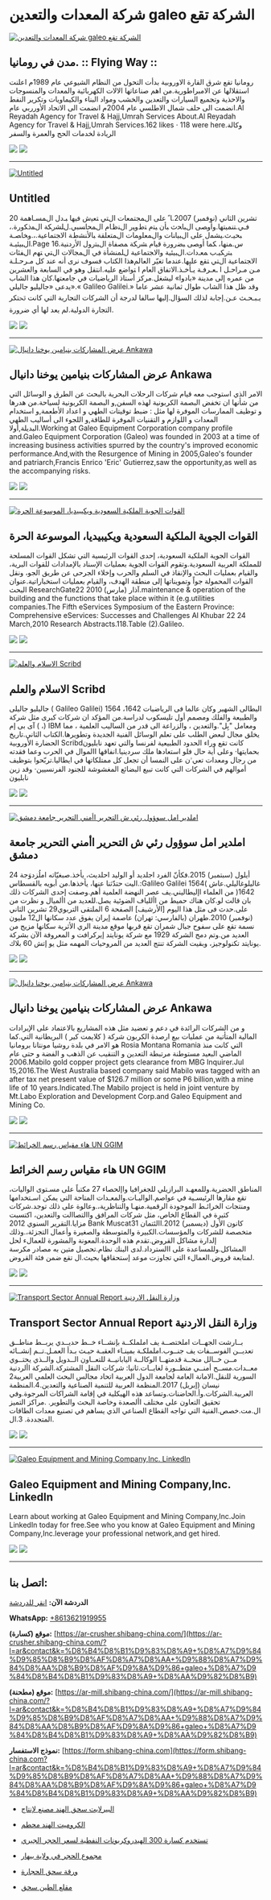 # شركة المعدات والتعدين galeo الشركة تقع

<a href="https://swt.shibang-china.com/?l=ar&img&k=%D8%B4%D8%B1%D9%83%D8%A9+%D8%A7%D9%84%D9%85%D8%B9%D8%AF%D8%A7%D8%AA+%D9%88%D8%A7%D9%84%D8%AA%D8%B9%D8%AF%D9%8A%D9%86+galeo+%D8%A7%D9%84%D8%B4%D8%B1%D9%83%D8%A9+%D8%AA%D9%82%D8%B9" target="_blank">![شركة المعدات والتعدين galeo الشركة تقع](http://static.shibang-china.com/all-800x300/1321.jpg)</a>

## مدن في رومانيا. :: Flying Way ::
رومانيا تقع شرق القارة الاوروبية بدأت التحول من النظام الشيوعي عام 1989م اعلنت استقلالها عن الامبراطورية.من اهم صناعاتها الالات الكهربائية والمعدات والمنسوجات والاحذية وتجميع السيارات والتعدين والخشب ومواد البناء والكيماويات وتكرير النفط انضمت الى حلف شمال الاطلسي عام 2004م انضمت الى الاتحاد الأورربي عام.Al Reyadah Agency for Travel &amp; Hajj,Umrah Services About.Al Reyadah Agency for Travel &amp; Hajj,Umrah Services.162 likes · 118 were here.وكالة الريادة لخدمات الحج والعمرة والسفر‎


<a href="https://whatsapp.shibangsoft.com/WhatsApp.php" target="_blank" title="WhatsApp">![](http://static.shibang-china.com/icon/whatsapp.png)</a> <a href="https://swt.shibang-china.com/?l=ar&icon&k=%D8%B4%D8%B1%D9%83%D8%A9+%D8%A7%D9%84%D9%85%D8%B9%D8%AF%D8%A7%D8%AA+%D9%88%D8%A7%D9%84%D8%AA%D8%B9%D8%AF%D9%8A%D9%86+galeo+%D8%A7%D9%84%D8%B4%D8%B1%D9%83%D8%A9+%D8%AA%D9%82%D8%B9" target="_blank">![](http://static.shibang-china.com/icon/chat-ar.png)</a>

---

<a href="https://swt.shibang-china.com/?l=ar&img&k=%D8%B4%D8%B1%D9%83%D8%A9+%D8%A7%D9%84%D9%85%D8%B9%D8%AF%D8%A7%D8%AA+%D9%88%D8%A7%D9%84%D8%AA%D8%B9%D8%AF%D9%8A%D9%86+galeo+%D8%A7%D9%84%D8%B4%D8%B1%D9%83%D8%A9+%D8%AA%D9%82%D8%B9" target="_blank">![Untitled](http://static.shibang-china.com/all-800x300/1383.jpg)</a>

## Untitled
20 تشرين الثاني (نوفمبر) 2007.ﺎﹰ ﻋﻠﻰ ﺍﻝﻤﺠﺘﻤﻌﺎﺕ ﺍﻝﺘﻲ ﺘﻌﻴﺵ ﻓﻴﻬﺎ ﺒـﺩل ﺍﻝﻤﺴـﺎﻫﻤﺔ ﻓـﻲ.ﺘﻨﻤﻴﺘﻬﺎ.ﻭﺃﻭﺼﻰ ﺍﻝﺒﺎﺤﺙ ﺒﺄﻥ ﻴﺘﻡ ﺘﻁﻭﻴﺭ ﺍﻝﻨﻅﺎﻡ ﺍﻝﻤﺤﺎﺴﺒﻲ.ﻝﻠﺸﺭﻜﺔ ﺍﻝﻤﺫﻜﻭﺭﺓ.، ﺒﺤﻴـﺙ.ﻴﺸﻤل ﻋﻠﻰ ﺍﻝﺒﻴﺎﻨﺎﺕ ﻭﺍﻝﻤﻌﻠﻭﻤﺎﺕ ﺍﻝﻤﺘﻌﻠﻘﺔ ﺒﺎﻷﻨﺸﻁﺔ ﺍﻻﺠﺘﻤﺎﻋﻴﺔ.،.ﻭﺨﺎﺼـﺔ ﺍﻝﺒﻴﺌﻴـﺔ.Page 16.س.ﻤﻨﻬﺎ، ﻜﻤﺎ ﺃﻭﺼﻰ ﺒﻀﺭﻭﺭﺓ ﻗﻴﺎﻡ ﺸﺭﻜﺔ ﻤﺼﻔﺎﺓ ﺍﻝﺒﺘﺭﻭل ﺍﻷﺭﺩﻨﻴﺔ ﺒﺘﺭﻜﻴـﺏ ﻤﻌـﺩﺍﺕ.ﺍﻝﺒﻴﺌﻴﺔ ﻭﺍﻻﺠﺘﻤﺎﻋﻴﺔ ﻝﻠﻤﻨﺸﺄﺓ ﻓﻲ ﺍﻝﻤﺠﺎﻻﺕ ﺍﻝﺘﻲ ﺘﻬﻡ ﺍﻝﻔﺌﺎﺕ ﺍﻻﺠﺘﻤﺎﻋﻴﺔ ﺍﻝﺘﻲ ﺘﻘﻊ ﻋﻠﻴﻬﺎ.عندما تغيّر العالمﻫﺬا اﻟﻜﺘﺎب ﻓﺴﻮف ﻧﺮى أﻧﻪ ﻋﻨﺪ ﻛﻞ ﻣـﺮﺣـﻠـﺔ ﻣـﻦ ﻣـﺮاﺣـﻞ ا ـﻌـﺮﻓـﺔ ﻳـﺄﺧـﺬ.اﻻﺗﻔﺎق اﻟﻌﺎم ا ﺘﻮاﺿﻊ ﻋﻠﻴﻪ.اﻧﺘﻘﻞ وﻫﻮ ﻓﻲ اﻟﺴﺎﺑﻌﺔ واﻟﻌﺸﺮﻳﻦ ﻣﻦ ﻋﻤﺮه إﻟﻰ ﻣﺪﻳﻨﺔ «ﺑﺎدوا» ﻟﻴﺸﻐﻞ.ﻣﺮﻛﺰ أﺳﺘﺎذ اﻟﺮﻳﺎﺿﻴﺎت ﻓﻲ ﺟﺎﻣﻌﺘﻬﺎ.ﻛﺎن ﻫﺬا اﻟﺸﺎب ﻳﺪﻋﻰ «ﺟﺎﻟﻴﻠﻴﻮ ﺟﺎﻟﻴﻠﻲ».« Galileo Galilei.» وﻗﺪ ﻇﻞ ﻫﺬا اﻟﺸﺎب ﻃﻮال ﺛﻤﺎﻧﻴﺔ ﻋﺸﺮ ﻋﺎﻣﺎ ﻳـﺒـﺤـﺚ ﻋـﻦ.إﺟﺎﺑﺔ ﻟﺬﻟﻚ اﻟﺴﺆال.إﻟﻴﻬﺎ ﺳﺎﻟﻔﺎ ﻟﺪرﺟﺔ أن اﻟﺸﺮﻛﺎت اﻟﺘﺠﺎرﻳﺔ اﻟﺘﻲ ﻛﺎﻧﺖ ﲢﺘﻜﺮ اﻟﺘﺠﺎرة اﻟﺪوﻟﻴﺔ.ﻟﻢ ﻳﻌﺪ ﻟﻬﺎ أي ﺿﺮورة.


<a href="https://whatsapp.shibangsoft.com/WhatsApp.php" target="_blank" title="WhatsApp">![](http://static.shibang-china.com/icon/whatsapp.png)</a> <a href="https://swt.shibang-china.com/?l=ar&icon&k=%D8%B4%D8%B1%D9%83%D8%A9+%D8%A7%D9%84%D9%85%D8%B9%D8%AF%D8%A7%D8%AA+%D9%88%D8%A7%D9%84%D8%AA%D8%B9%D8%AF%D9%8A%D9%86+galeo+%D8%A7%D9%84%D8%B4%D8%B1%D9%83%D8%A9+%D8%AA%D9%82%D8%B9" target="_blank">![](http://static.shibang-china.com/icon/chat-ar.png)</a>

---

<a href="https://swt.shibang-china.com/?l=ar&img&k=%D8%B4%D8%B1%D9%83%D8%A9+%D8%A7%D9%84%D9%85%D8%B9%D8%AF%D8%A7%D8%AA+%D9%88%D8%A7%D9%84%D8%AA%D8%B9%D8%AF%D9%8A%D9%86+galeo+%D8%A7%D9%84%D8%B4%D8%B1%D9%83%D8%A9+%D8%AA%D9%82%D8%B9" target="_blank">![عرض المشاركات بنيامين يوخنا دانيال Ankawa](http://static.shibang-china.com/all-800x300/966.jpg)</a>

## عرض المشاركات بنيامين يوخنا دانيال Ankawa
الامر الذي استوجب معه قيام شركات الرحلات البحرية بالبحث عن الطرق و الوسائل التي من شأنها ان تخفض البصمة الكربونية لهذه السفن,و البصمة الكربونية لسياحة.من هدرها و توظيف الممارسات الموفرة لها مثل : ضبط توقيتات الطهي و اعداد الأطعمة,و استخدام المعدات و اللوازم و التقنيات الموفرة للطاقة,و اللجوء الى أساليب الطهي البديلة,أولا.Working at Galeo Equipment Corporation company profile and.Galeo Equipment Corporation (Galeo) was founded in 2003 at a time of increasing business activities spurred by the country&#39;s improved economic performance.And,with the Resurgence of Mining in 2005,Galeo&#39;s founder and patriarch,Francis Enrico &#39;Eric&#39; Gutierrez,saw the opportunity,as well as the accompanying risks.


<a href="https://whatsapp.shibangsoft.com/WhatsApp.php" target="_blank" title="WhatsApp">![](http://static.shibang-china.com/icon/whatsapp.png)</a> <a href="https://swt.shibang-china.com/?l=ar&icon&k=%D8%B4%D8%B1%D9%83%D8%A9+%D8%A7%D9%84%D9%85%D8%B9%D8%AF%D8%A7%D8%AA+%D9%88%D8%A7%D9%84%D8%AA%D8%B9%D8%AF%D9%8A%D9%86+galeo+%D8%A7%D9%84%D8%B4%D8%B1%D9%83%D8%A9+%D8%AA%D9%82%D8%B9" target="_blank">![](http://static.shibang-china.com/icon/chat-ar.png)</a>

---

<a href="https://swt.shibang-china.com/?l=ar&img&k=%D8%B4%D8%B1%D9%83%D8%A9+%D8%A7%D9%84%D9%85%D8%B9%D8%AF%D8%A7%D8%AA+%D9%88%D8%A7%D9%84%D8%AA%D8%B9%D8%AF%D9%8A%D9%86+galeo+%D8%A7%D9%84%D8%B4%D8%B1%D9%83%D8%A9+%D8%AA%D9%82%D8%B9" target="_blank">![القوات الجوية الملكية السعودية ويكيبيديا، الموسوعة الحرة](http://static.shibang-china.com/all-800x300/1296.jpg)</a>

## القوات الجوية الملكية السعودية ويكيبيديا، الموسوعة الحرة
القوات الجوية الملكية السعودية، إحدى القوات الرئيسية التي تشكل القوات المسلحة للمملكة العربية السعودية.وتقوم القوات الجوية بعمليات الإسناد بالإمدادات للقوات البرية، والقيام بعمليات البحث والإنقاذ في السلم والحرب وإخلاء الجرحى عن طريق الجو، ونقل القوات المحمولة جواً وتمويناتها إلى منطقة الهدف، والقيام بعمليات استخباراتية.عنوان البحث ResearchGate22 آذار (مارس) 2010.maintenance &amp; operation of the building and the functions that take place within it (e.g.utilities companies.The Fifth eServices Symposium of the Eastern Province: Comprehensive eServices: Successes and Challenges Al Khubar 22 24 March,2010 Research Abstracts.118.Table (2).Galileo.


<a href="https://whatsapp.shibangsoft.com/WhatsApp.php" target="_blank" title="WhatsApp">![](http://static.shibang-china.com/icon/whatsapp.png)</a> <a href="https://swt.shibang-china.com/?l=ar&icon&k=%D8%B4%D8%B1%D9%83%D8%A9+%D8%A7%D9%84%D9%85%D8%B9%D8%AF%D8%A7%D8%AA+%D9%88%D8%A7%D9%84%D8%AA%D8%B9%D8%AF%D9%8A%D9%86+galeo+%D8%A7%D9%84%D8%B4%D8%B1%D9%83%D8%A9+%D8%AA%D9%82%D8%B9" target="_blank">![](http://static.shibang-china.com/icon/chat-ar.png)</a>

---

<a href="https://swt.shibang-china.com/?l=ar&img&k=%D8%B4%D8%B1%D9%83%D8%A9+%D8%A7%D9%84%D9%85%D8%B9%D8%AF%D8%A7%D8%AA+%D9%88%D8%A7%D9%84%D8%AA%D8%B9%D8%AF%D9%8A%D9%86+galeo+%D8%A7%D9%84%D8%B4%D8%B1%D9%83%D8%A9+%D8%AA%D9%82%D8%B9" target="_blank">![الاسلام والعلم Scribd](http://static.shibang-china.com/all-800x300/1164.jpg)</a>

## الاسلام والعلم Scribd
جاليليو جاليلى ( Galileo Galilei) 1564 ،1642 اليطالى الشهير وكان عالما فى الرياضيات والطبيعة والفلك ومصمم أول تليسكوب لدراسة.من المؤكد ان شركات كبرى مثل شركة آى بى إم ( ،) IBM ومعامل &quot;بِل&quot;.والتعدين ، والزراعة الى قدر من الساليب العلمية ، مما يخلق مجال لبعض الطلب على تعلم الوسائل الفنية الجديدة وتطويرها.الكتاب الثاني.تاريخ الحضارة الأوروبية Scribdكانت تقع وراء الحدود الطبيعية لفرنسا والتي تعھد نابليون بحمايتھا· وعلى أية حال فلو استعادھا ملك سردينيا.انفاقھا االموال في الحرب وعما فقدته من رجال ومعدات تعيﱠن على النمسا أن تجعل كل ممتلكاتھا في ايطاليا.تربّحوا بتوظيف أموالھم في الشركات التي كانت تبيع البضائع المغشوشة للجنود الفرنسيين· وقد زين نابليون


<a href="https://whatsapp.shibangsoft.com/WhatsApp.php" target="_blank" title="WhatsApp">![](http://static.shibang-china.com/icon/whatsapp.png)</a> <a href="https://swt.shibang-china.com/?l=ar&icon&k=%D8%B4%D8%B1%D9%83%D8%A9+%D8%A7%D9%84%D9%85%D8%B9%D8%AF%D8%A7%D8%AA+%D9%88%D8%A7%D9%84%D8%AA%D8%B9%D8%AF%D9%8A%D9%86+galeo+%D8%A7%D9%84%D8%B4%D8%B1%D9%83%D8%A9+%D8%AA%D9%82%D8%B9" target="_blank">![](http://static.shibang-china.com/icon/chat-ar.png)</a>

---

<a href="https://swt.shibang-china.com/?l=ar&img&k=%D8%B4%D8%B1%D9%83%D8%A9+%D8%A7%D9%84%D9%85%D8%B9%D8%AF%D8%A7%D8%AA+%D9%88%D8%A7%D9%84%D8%AA%D8%B9%D8%AF%D9%8A%D9%86+galeo+%D8%A7%D9%84%D8%B4%D8%B1%D9%83%D8%A9+%D8%AA%D9%82%D8%B9" target="_blank">![املدير امل سوؤول رئي ش التحرير اأمني التحرير جامعة دمشق](http://static.shibang-china.com/all-800x300/32.jpg)</a>

## املدير امل سوؤول رئي ش التحرير اأمني التحرير جامعة دمشق
24 أيلول (سبتمبر) 2015.فكأنّ الفرد اجلديد أو الوليد احلديث، يأخذ.صبغيّاته املُزدوَجة اليت حتدّثنا عنها، يأخذها.من أبويه بالقسطاس.:Galileo Galilei غاليلوغاليلي.عاش )1564 1642( من العلماء اإليطاليني.يف عصر النهضة العلمية أهم.وصفت إحدى الشركات ذلك بان قالت لو.كان هناك حميط من األلياف الضوئية يصل.للعديد من األميال و نظرت من على.حدث فى مثل هذا اليوم [الأرشيف] الصفحة 6 الملتقى التربوي29 تشرين الثاني (نوفمبر) 2010.طهران (بالفارسي: تهران) عاصمة إيران يفوق عدد سكانها ال12 مليون نسمة تقع على سفوح جبال شمران تقع قربها موقع مدينة الري الأثرية سكانها مزيج من العديد من.وتم دمج الشركة 1929 مع شركة يونايتد إيركرافت و المعروفة الآن بشركة يونايتد تكنولوجيز، وبقيت الشركة تنتج العديد من المروحيات المهمه مثل يو إتش 60 بلاك.


<a href="https://whatsapp.shibangsoft.com/WhatsApp.php" target="_blank" title="WhatsApp">![](http://static.shibang-china.com/icon/whatsapp.png)</a> <a href="https://swt.shibang-china.com/?l=ar&icon&k=%D8%B4%D8%B1%D9%83%D8%A9+%D8%A7%D9%84%D9%85%D8%B9%D8%AF%D8%A7%D8%AA+%D9%88%D8%A7%D9%84%D8%AA%D8%B9%D8%AF%D9%8A%D9%86+galeo+%D8%A7%D9%84%D8%B4%D8%B1%D9%83%D8%A9+%D8%AA%D9%82%D8%B9" target="_blank">![](http://static.shibang-china.com/icon/chat-ar.png)</a>

---

<a href="https://swt.shibang-china.com/?l=ar&img&k=%D8%B4%D8%B1%D9%83%D8%A9+%D8%A7%D9%84%D9%85%D8%B9%D8%AF%D8%A7%D8%AA+%D9%88%D8%A7%D9%84%D8%AA%D8%B9%D8%AF%D9%8A%D9%86+galeo+%D8%A7%D9%84%D8%B4%D8%B1%D9%83%D8%A9+%D8%AA%D9%82%D8%B9" target="_blank">![عرض المشاركات بنيامين يوخنا دانيال Ankawa](http://static.shibang-china.com/all-800x300/1106.jpg)</a>

## عرض المشاركات بنيامين يوخنا دانيال Ankawa
و من الشركات الرائدة في دعم و تعضيد مثل هذه المشاريع بالاعتماد على الإيرادات المالية المتأتية من عمليات بيع ارصدة الكربون شركة ( كلايمت كير ) البريطانية التي.كما هو الامر في بلدة روشيا مونتانا برومانيا Rosia Montana Romania التي كانت منذ الماضي البعيد مستوطنة مرتبطة التعدين و التنقيب عن الذهب و الفضة و حتى عام 2006.Mabilo gold copper project gets clearance from MBG Inquirer.Jul 15,2016.The West Australia based company said Mabilo was tagged with an after tax net present value of $126.7 million or some P6 billion,with a mine life of 10 years.Indicated.The Mabilo project is held in joint venture by Mt.Labo Exploration and Development Corp.and Galeo Equipment and Mining Co.


<a href="https://whatsapp.shibangsoft.com/WhatsApp.php" target="_blank" title="WhatsApp">![](http://static.shibang-china.com/icon/whatsapp.png)</a> <a href="https://swt.shibang-china.com/?l=ar&icon&k=%D8%B4%D8%B1%D9%83%D8%A9+%D8%A7%D9%84%D9%85%D8%B9%D8%AF%D8%A7%D8%AA+%D9%88%D8%A7%D9%84%D8%AA%D8%B9%D8%AF%D9%8A%D9%86+galeo+%D8%A7%D9%84%D8%B4%D8%B1%D9%83%D8%A9+%D8%AA%D9%82%D8%B9" target="_blank">![](http://static.shibang-china.com/icon/chat-ar.png)</a>

---

<a href="https://swt.shibang-china.com/?l=ar&img&k=%D8%B4%D8%B1%D9%83%D8%A9+%D8%A7%D9%84%D9%85%D8%B9%D8%AF%D8%A7%D8%AA+%D9%88%D8%A7%D9%84%D8%AA%D8%B9%D8%AF%D9%8A%D9%86+galeo+%D8%A7%D9%84%D8%B4%D8%B1%D9%83%D8%A9+%D8%AA%D9%82%D8%B9" target="_blank">![هاء مقياس رسم الخرائط UN GGIM](http://static.shibang-china.com/all-800x300/166.jpg)</a>

## هاء مقياس رسم الخرائط UN GGIM
المناطق الحضرية.وللمعهـد البرازيلي للجغرافيا واإلحصاء 27 مكتباً على مسـتوى الواليات، تقع مقارها الرئيسـية في عواصم.الواليـات.والمعـدات المتاحة التي يمكن اسـتخدامها ومنتجات الخرائـط الموجودة الرقمية.منهـا والتناظرية،.وعالوة على ذلك توجد.شركات كثيرة في القطاع الخاص، مثل شركات المرافق واالتصاالت والتعدين، اكتسبت مزايا.التقرير السنوي 2012 Bank Muscat31 كانون الأول (ديسمبر) 2012.االئتمان متخصصة للشركات والمؤسسات.الكبيرة والمتوسطة والصغيرة وأعمال التجزئة،.وذلك إلدارة مشاكل القروض.تقدم هذه الوحدة.المعونة والمشورة للعمالء لحل المشاكل.وللمساعدة على االسترداد.لدى البنك نظام.تحصيل متين به مصادر مكرسة لمتابعة قروض.العمالء التي تجاوزت موعد إستحقاقها بحيث.ال تقع ضمن فئة القروض.


<a href="https://whatsapp.shibangsoft.com/WhatsApp.php" target="_blank" title="WhatsApp">![](http://static.shibang-china.com/icon/whatsapp.png)</a> <a href="https://swt.shibang-china.com/?l=ar&icon&k=%D8%B4%D8%B1%D9%83%D8%A9+%D8%A7%D9%84%D9%85%D8%B9%D8%AF%D8%A7%D8%AA+%D9%88%D8%A7%D9%84%D8%AA%D8%B9%D8%AF%D9%8A%D9%86+galeo+%D8%A7%D9%84%D8%B4%D8%B1%D9%83%D8%A9+%D8%AA%D9%82%D8%B9" target="_blank">![](http://static.shibang-china.com/icon/chat-ar.png)</a>

---

<a href="https://swt.shibang-china.com/?l=ar&img&k=%D8%B4%D8%B1%D9%83%D8%A9+%D8%A7%D9%84%D9%85%D8%B9%D8%AF%D8%A7%D8%AA+%D9%88%D8%A7%D9%84%D8%AA%D8%B9%D8%AF%D9%8A%D9%86+galeo+%D8%A7%D9%84%D8%B4%D8%B1%D9%83%D8%A9+%D8%AA%D9%82%D8%B9" target="_blank">![Transport Sector Annual Report وزارة النقل الاردنية](http://static.shibang-china.com/all-800x300/1239.jpg)</a>

## Transport Sector Annual Report وزارة النقل الاردنية
بــارشت الجهــات املختصــة يف اململكــة بإنشــاء خــط حديــدي يربــط مناطــق تعديــن الفوســفات يف جنــوب.اململكـة بمينـاء العقبـة حيـث بـدأ العمـل.تــم إنشــائه مــن خــالل منحــة قدمتهــا الوكالــة اليابانيــة للتعــاون الــدويل والــذي يحتــوي معــدات.مســح أمنــي متطــورة لغايــات.ثانيا: شركات النقل المشتركة.الشركة األردنية السورية للنقل.الامانة العامة لجامعة الدول العربية اتحاد مجالس البحث العلمي العربية2 نيسان (إبريل) 2017.المنظمة العربية للتنمية الصناعية والتعدين.4.المنظمة العربية.الشركات.وأ.الحاضنات.وتساعد هذه الهيكلية في إقامة الشراكات المرجوة.وفي تحقيق التعاون على مختلف األصعدة وخاصة البحث والتطوير. .مراكز التميز ال.مت.خصص.الفنية التي تواجه القطاع الصناعي الذي يساهم في تصنيع معدات الطاقات المتجددة. 3.ال.


<a href="https://whatsapp.shibangsoft.com/WhatsApp.php" target="_blank" title="WhatsApp">![](http://static.shibang-china.com/icon/whatsapp.png)</a> <a href="https://swt.shibang-china.com/?l=ar&icon&k=%D8%B4%D8%B1%D9%83%D8%A9+%D8%A7%D9%84%D9%85%D8%B9%D8%AF%D8%A7%D8%AA+%D9%88%D8%A7%D9%84%D8%AA%D8%B9%D8%AF%D9%8A%D9%86+galeo+%D8%A7%D9%84%D8%B4%D8%B1%D9%83%D8%A9+%D8%AA%D9%82%D8%B9" target="_blank">![](http://static.shibang-china.com/icon/chat-ar.png)</a>

---

<a href="https://swt.shibang-china.com/?l=ar&img&k=%D8%B4%D8%B1%D9%83%D8%A9+%D8%A7%D9%84%D9%85%D8%B9%D8%AF%D8%A7%D8%AA+%D9%88%D8%A7%D9%84%D8%AA%D8%B9%D8%AF%D9%8A%D9%86+galeo+%D8%A7%D9%84%D8%B4%D8%B1%D9%83%D8%A9+%D8%AA%D9%82%D8%B9" target="_blank">![Galeo Equipment and Mining Company,Inc. LinkedIn](http://static.shibang-china.com/all-800x300/970.jpg)</a>

## Galeo Equipment and Mining Company,Inc. LinkedIn
Learn about working at Galeo Equipment and Mining Company,Inc.Join LinkedIn today for free.See who you know at Galeo Equipment and Mining Company,Inc.leverage your professional network,and get hired.

<a href="https://whatsapp.shibangsoft.com/WhatsApp.php" target="_blank" title="WhatsApp">![](http://static.shibang-china.com/icon/whatsapp.png)</a> <a href="https://swt.shibang-china.com/?l=ar&icon&k=%D8%B4%D8%B1%D9%83%D8%A9+%D8%A7%D9%84%D9%85%D8%B9%D8%AF%D8%A7%D8%AA+%D9%88%D8%A7%D9%84%D8%AA%D8%B9%D8%AF%D9%8A%D9%86+galeo+%D8%A7%D9%84%D8%B4%D8%B1%D9%83%D8%A9+%D8%AA%D9%82%D8%B9" target="_blank">![](http://static.shibang-china.com/icon/chat-ar.png)</a>

---
## اتصل بنا:

**الدردشة الآن:** [انقر للدردشة](https://swt.shibang-china.com?l=ar&contact&k=%D8%B4%D8%B1%D9%83%D8%A9+%D8%A7%D9%84%D9%85%D8%B9%D8%AF%D8%A7%D8%AA+%D9%88%D8%A7%D9%84%D8%AA%D8%B9%D8%AF%D9%8A%D9%86+galeo+%D8%A7%D9%84%D8%B4%D8%B1%D9%83%D8%A9+%D8%AA%D9%82%D8%B9)

**WhatsApp:**  [+8613621919955](https://whatsapp.shibangsoft.com/WhatsApp.php)

**موقع (كسارة):** [https://ar-crusher.shibang-china.com/](https://ar-crusher.shibang-china.com/?l=ar&contact&k=%D8%B4%D8%B1%D9%83%D8%A9+%D8%A7%D9%84%D9%85%D8%B9%D8%AF%D8%A7%D8%AA+%D9%88%D8%A7%D9%84%D8%AA%D8%B9%D8%AF%D9%8A%D9%86+galeo+%D8%A7%D9%84%D8%B4%D8%B1%D9%83%D8%A9+%D8%AA%D9%82%D8%B9)

**موقع (مطحنة):** [https://ar-mill.shibang-china.com/](https://ar-mill.shibang-china.com/?l=ar&contact&k=%D8%B4%D8%B1%D9%83%D8%A9+%D8%A7%D9%84%D9%85%D8%B9%D8%AF%D8%A7%D8%AA+%D9%88%D8%A7%D9%84%D8%AA%D8%B9%D8%AF%D9%8A%D9%86+galeo+%D8%A7%D9%84%D8%B4%D8%B1%D9%83%D8%A9+%D8%AA%D9%82%D8%B9)

**نموذج الاستفسار:** [https://form.shibang-china.com](https://form.shibang-china.com?l=ar&contact&k=%D8%B4%D8%B1%D9%83%D8%A9+%D8%A7%D9%84%D9%85%D8%B9%D8%AF%D8%A7%D8%AA+%D9%88%D8%A7%D9%84%D8%AA%D8%B9%D8%AF%D9%8A%D9%86+galeo+%D8%A7%D9%84%D8%B4%D8%B1%D9%83%D8%A9+%D8%AA%D9%82%D8%B9)

* [البيرلايت سحق الهند مصنع لإنتاج](../27/%D8%A7%D9%84%D8%A8%D9%8A%D8%B1%D9%84%D8%A7%D9%8A%D8%AA%20%D8%B3%D8%AD%D9%82%20%D8%A7%D9%84%D9%87%D9%86%D8%AF%20%D9%85%D8%B5%D9%86%D8%B9%20%D9%84%D8%A5%D9%86%D8%AA%D8%A7%D8%AC.md)

* [الكروميت الهند محطم](../27/%D8%A7%D9%84%D9%83%D8%B1%D9%88%D9%85%D9%8A%D8%AA%20%D8%A7%D9%84%D9%87%D9%86%D8%AF%20%D9%85%D8%AD%D8%B7%D9%85.md)

* [تستخدم كسارة 300 الهيدروكربونات النفطية لسعر الحجر الجيري](../30/%D8%AA%D8%B3%D8%AA%D8%AE%D8%AF%D9%85%20%D9%83%D8%B3%D8%A7%D8%B1%D8%A9%20300%20%D8%A7%D9%84%D9%87%D9%8A%D8%AF%D8%B1%D9%88%D9%83%D8%B1%D8%A8%D9%88%D9%86%D8%A7%D8%AA%20%D8%A7%D9%84%D9%86%D9%81%D8%B7%D9%8A%D8%A9%20%D9%84%D8%B3%D8%B9%D8%B1%20%D8%A7%D9%84%D8%AD%D8%AC%D8%B1%20%D8%A7%D9%84%D8%AC%D9%8A%D8%B1%D9%8A.md)

* [مجموع الحجر في ولاية بيهار](../26/%D9%85%D8%AC%D9%85%D9%88%D8%B9%20%D8%A7%D9%84%D8%AD%D8%AC%D8%B1%20%D9%81%D9%8A%20%D9%88%D9%84%D8%A7%D9%8A%D8%A9%20%D8%A8%D9%8A%D9%87%D8%A7%D8%B1.md)

* [ورقة سحق الحجارة](../29/%D9%88%D8%B1%D9%82%D8%A9%20%D8%B3%D8%AD%D9%82%20%D8%A7%D9%84%D8%AD%D8%AC%D8%A7%D8%B1%D8%A9.md)

* [مقلع الطين سحق](../28/%D9%85%D9%82%D9%84%D8%B9%20%D8%A7%D9%84%D8%B7%D9%8A%D9%86%20%D8%B3%D8%AD%D9%82.md)